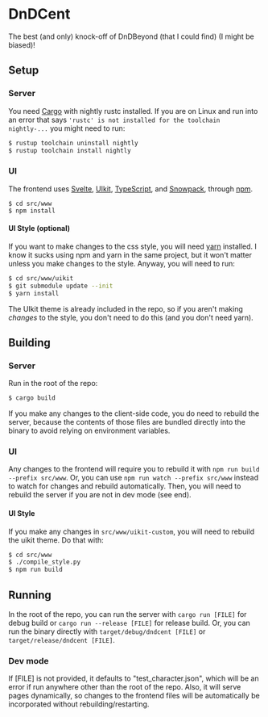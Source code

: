 # DnDCent

The best (and only) knock-off of DnDBeyond (that I could find) (I might be biased)!

## Setup

### Server

You need [Cargo](https://doc.rust-lang.org/cargo/index.html) with nightly rustc installed. If you are on Linux and run into an error that says `'rustc' is not installed for the toolchain nightly-...` you might need to run:

```bash
$ rustup toolchain uninstall nightly
$ rustup toolchain install nightly
```

### UI

The frontend uses [Svelte](https://svelte.dev/), [UIkit](https://getuikit.com/), [TypeScript](https://www.typescriptlang.org/), and [Snowpack](https://www.snowpack.dev/), through [npm](https://www.npmjs.com/).

```
$ cd src/www
$ npm install
```

#### UI Style (optional)

If you want to make changes to the css style, you will need [yarn](https://yarnpkg.com/) installed. I know it sucks using npm and yarn in the same project, but it won't matter unless you make changes to the style. Anyway, you will need to run:

```bash
$ cd src/www/uikit
$ git submodule update --init
$ yarn install
```

The UIkit theme is already included in the repo, so if you aren't making *changes* to the style, you don't need to do this (and you don't need yarn).

## Building

### Server

Run in the root of the repo:

```bash
$ cargo build
```

If you make any changes to the client-side code, you do need to rebuild the server, because the contents of those files are bundled directly into the binary to avoid relying on environment variables.

### UI

Any changes to the frontend will require you to rebuild it with `npm run build --prefix src/www`. Or, you can use `npm run watch --prefix src/www` instead to watch for changes and rebuild automatically. Then, you will need to rebuild the server if you are not in dev mode (see end).

#### UI Style

If you make any changes in `src/www/uikit-custom`, you will need to rebuild the uikit theme. Do that with:

```bash
$ cd src/www
$ ./compile_style.py
$ npm run build
```

## Running

In the root of the repo, you can run the server with `cargo run [FILE]` for debug build or `cargo run --release [FILE]` for release build. Or, you can run the binary directly with `target/debug/dndcent [FILE]` or `target/release/dndcent [FILE]`.

### Dev mode

If [FILE] is not provided, it defaults to "test_character.json", which will be an error if run anywhere other than the root of the repo. Also, it will serve pages dynamically, so changes to the frontend files will be automatically be incorporated without rebuilding/restarting.
